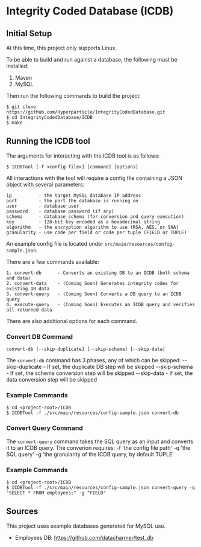 # Integrity Coded Database (ICDB)

## Initial Setup

At this time, this project only supports Linux. 

To be able to build and run against a database, the following must be installed:

1. Maven
2. MySQL

Then run the following commands to build the project:
```
$ git clone https://github.com/Hyperparticle/IntegrityCodedDatabase.git
$ cd IntegrityCodedDatabase/ICDB
$ make
```

## Running the ICDB tool

The arguments for interacting with the ICDB tool is as follows:

```
$ ICDBTool [-f <config-file>] [command] [options]
```

All interactions with the tool will require a config file containing a JSON object with several parameters:

```
ip          - the target MySQL database IP address
port        - the port the database is running on
user        - database user
password    - database password (if any)
schema      - database schema (for conversion and query execution)
key         - 128-bit key encoded as a hexadecimal string
algorithm   - the encryption algorithm to use (RSA, AES, or SHA)
granularity - use code per field or code per tuple (FIELD or TUPLE)
```

An example config file is located under `src/main/resources/config-sample.json`.

There are a few commands available:

```
1. convert-db      - Converts an existing DB to an ICDB (both schema and data)
2. convert-data    - (Coming Soon) Generates integrity codes for existing DB data
3. convert-query   - (Coming Soon) Converts a DB query to an ICDB query
4. execute-query   - (Coming Soon) Executes an ICDB query and verifies all returned data
```

There are also additional options for each command.

### Convert DB Command

```
convert-db [--skip-duplicate] [--skip-schema] [--skip-data]
```

The `convert-db` command has 3 phases, any of which can be skipped:
--skip-duplicate - If set, the duplicate DB step will be skipped
--skip-schema - If set, the schema conversion step will be skipped
--skip-data - If set, the data conversion step will be skipped

### Example Commands

```
$ cd <project-root>/ICDB
$ ICDBTool -f ./src/main/resources/config-sample.json convert-db
```

### Convert Query Command

The `convert-query` command takes the SQL query as an input and converts it to an ICDB query. The converion requires:
-f 'the config file path' 
-q 'the SQL query'
-g 'the granularity of the ICDB query, by default TUPLE'

### Example Commands

```
$ cd <project-root>/ICDB
$ ICDBTool -f ./src/main/resources/config-sample.json convert-query -q "SELECT * FROM employees;" -g "FIELD"
```





## Sources

This project uses example databases generated for MySQL use.

- Employees DB: https://github.com/datacharmer/test_db
